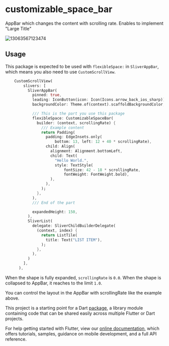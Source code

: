 # customizable_space_bar

AppBar which changes the content with scrolling rate. Enables to implement "Large Title"

![13063567123474](https://user-images.githubusercontent.com/43510799/99781850-b98d5e00-2b5b-11eb-8233-e36e3197d9af.gif)

## Usage

This package is expected to be used with `flexibleSpace:` in `SliverAppBar`, which means you also need to use `CustomScrollView`.

```dart
    CustomScrollView(
        slivers: [
          SliverAppBar(
            pinned: true,
            leading: IconButton(icon: Icon(Icons.arrow_back_ios_sharp)),
            backgroundColor: Theme.of(context).scaffoldBackgroundColor,

            /// This is the part you use this package
            flexibleSpace: CustomizableSpaceBar(
              builder: (context, scrollingRate) {
                /// Example content
                return Padding(
                  padding: EdgeInsets.only(
                      bottom: 13, left: 12 + 40 * scrollingRate),
                  child: Align(
                    alignment: Alignment.bottomLeft,
                    child: Text(
                      "Hello World.",
                      style: TextStyle(
                          fontSize: 42 - 18 * scrollingRate,
                          fontWeight: FontWeight.bold),
                    ),
                  ),
                );
              },
            ),
            /// End of the part

            expandedHeight: 150,
          ),
          SliverList(
            delegate: SliverChildBuilderDelegate(
              (context, index) {
                return ListTile(
                  title: Text("LIST ITEM"),
                );
              },
            ),
          )
        ],
      ),

```

When the shape is fully expanded, `scrollingRate` is `0.0`. When the shape is collapsed to AppBar, it reaches to the limit `1.0`.

You can control the layout in the AppBar with scrollingRate like the example above.

This project is a starting point for a Dart
[package](https://flutter.dev/developing-packages/),
a library module containing code that can be shared easily across
multiple Flutter or Dart projects.

For help getting started with Flutter, view our 
[online documentation](https://flutter.dev/docs), which offers tutorials, 
samples, guidance on mobile development, and a full API reference.

